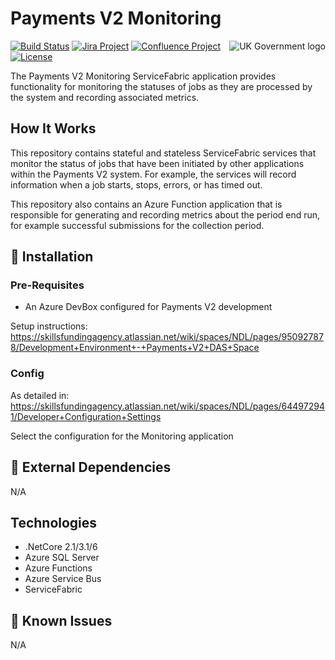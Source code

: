# Payments V2 Monitoring

<img src="https://avatars.githubusercontent.com/u/9841374?s=200&v=4" align="right" alt="UK Government logo">

[![Build Status](https://dev.azure.com/sfa-gov-uk/DCT/_apis/build/status/GitHub/Service%20Fabric/SkillsFundingAgency.das-payments-v2-monitoring?branchName=main)](https://dev.azure.com/sfa-gov-uk/DCT/_apis/build/status/GitHub/Service%20Fabric/SkillsFundingAgency.das-payments-v2-monitoring?branchName=main)
[![Jira Project](https://img.shields.io/badge/Jira-Project-blue)](https://skillsfundingagency.atlassian.net/secure/RapidBoard.jspa?rapidView=782&projectKey=PV2)
[![Confluence Project](https://img.shields.io/badge/Confluence-Project-blue)](https://skillsfundingagency.atlassian.net/wiki/spaces/NDL/pages/3700621400/Provider+and+Employer+Payments+Payments+BAU)
[![License](https://img.shields.io/badge/license-MIT-lightgrey.svg?longCache=true&style=flat-square)](https://en.wikipedia.org/wiki/MIT_License)


The Payments V2 Monitoring ServiceFabric application provides functionality for monitoring the statuses of jobs as they are processed by the system and recording associated metrics.

## How It Works

This repository contains stateful and stateless ServiceFabric services that monitor the status of jobs that have been initiated by other applications within the Payments V2 system. For example, the services will record information when a job starts, stops, errors, or has timed out.

This repository also contains an Azure Function application that is responsible for generating and recording metrics about the period end run, for example successful submissions for the collection period.

## 🚀 Installation

### Pre-Requisites

* An Azure DevBox configured for Payments V2 development

Setup instructions: https://skillsfundingagency.atlassian.net/wiki/spaces/NDL/pages/950927878/Development+Environment+-+Payments+V2+DAS+Space

### Config


As detailed in: https://skillsfundingagency.atlassian.net/wiki/spaces/NDL/pages/644972941/Developer+Configuration+Settings

Select the configuration for the Monitoring application

## 🔗 External Dependencies

N/A

## Technologies

* .NetCore 2.1/3.1/6
* Azure SQL Server
* Azure Functions
* Azure Service Bus
* ServiceFabric

## 🐛 Known Issues

N/A 